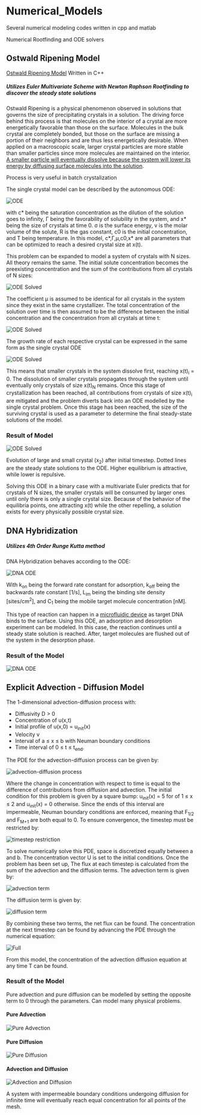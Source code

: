 # Numerical_Models

Several numerical modeling codes written in cpp and matlab

Numerical Rootfinding and ODE solvers

## Ostwald Ripening Model 

 [Ostwald Ripening Model](https://en.wikipedia.org/wiki/Ostwald_ripening) Written in C++ 
##### Utilizes Euler Multivariate Scheme with Newton Raphson Rootfinding to discover the steady state solutions
Ostwald Ripening is a physical phenomenon observed in solutions that governs the size of precipitating crystals in a solution. The driving force behind this process is that molecules on the interior of a crystal are more energetically favorable than those on the surface. Molecules in the bulk crystal are completely bonded, but those on the surface are missing a portion of their neighbors and are thus less energetically desirable. When applied on a macroscopic scale, larger crystal particles are more stable than smaller particles since more molecules are maintained on the interior. [A smaller particle will eventually dissolve because the system will lower its energy by diffusing surface molecules into the solution](https://link.springer.com/book/10.1007/978-3-662-04884-9).

Process is very useful in batch crystalization

The single crystal model can be described by the autonomous ODE:

![ODE](/res/ODE.jpg)

with c* being the saturation concentration as the dilution of the solution goes to infinity, Γ being the favorability of solubility in the system, and x* being the size of crystals at time 0. 
σ is the surface energy, v is the molar volume of the solute, R is the gas constant, c0 is the initial concentration, and T being temperature. In this model, c*,Γ,μ,c0,x* are all parameters that can be optimized to reach a desired crystal size at x(t).

This problem can be expanded to model a system of crystals with N sizes. All theory remains the same. The initial solute concentration becomes the preexisting concentration and the sum of the contributions from all crystals of N sizes:

![ODE Solved](/res/c1.jpg)

The coefficient μ is assumed to be identical for all crystals in the system since they exist in the same crystallizer. The total concentration of the solution over time is then assumed to be the difference between the initial concentration and the concentration from all crystals at time t:

![ODE Solved](/res/ct.jpg)

The growth rate of each respective crystal can be expressed in the same form as the single crystal ODE

![ODE Solved](/res/full.jpg)

This means that smaller crystals in the system dissolve first, reaching x(t)<sub>i</sub> = 0. The dissolution of smaller crystals propagates through the system until eventually only crystals of size x(t)<sub>N</sub> remains. Once this stage of crystallization has been reached, all contributions from crystals of size x(t)<sub>i</sub> are mitigated and the problem diverts back into an ODE modelled by the single crystal problem. Once this stage has been reached, the size of the surviving crystal is used as a parameter to determine the final steady-state solutions of the model.

### Result of Model
![ODE Solved](/res/ODE_Evolution.jpg)

Evolution of large and small crystal (x<sub>2</sub>) after initial timestep. Dotted lines are the steady state solutions to the ODE. Higher equilibrium is attractive, while lower is repulsive.

Solving this ODE in a binary case with a multivariate Euler predicts that for crystals of N sizes, the smaller crystals will be consumed by larger ones until only there is only a single crystal size. Because of the behavior of the equilibria points, one attracting x(t) while the other repelling, a solution exists for every physically possible crystal size. 

## DNA Hybridization

##### Utilizes 4th Order Runge Kutta method

DNA Hybridization behaves according to the ODE:

![DNA ODE](/res/dna.jpg)

With k<sub>on</sub> being the forward rate constant for adsorption, k<sub>off</sub> being the backwards rate constant [1/s], L<sub>im</sub> being the binding site density [sites/cm<sup>2</sup>], and C<sub>1</sub> being the mobile target molecule concentration [nM].

This type of reaction can happen in a [microfluidic device](https://en.wikipedia.org/wiki/Microfluidics) as target DNA binds to the surface. Using this ODE, an adsorption and desorption experiment can be modeled. In this case, the reaction continues until a steady state solution is reached. After, target molecules are flushed out of the system in the desorption phase.

### Result of the Model

![DNA ODE](/res/DNA_AD.png)

## Explicit Advection - Diffusion Model

The 1-dimensional advection-diffusion process with: 
* Diffusivity D > 0 
* Concentration of u(x,t) 
* Initial profile of u(x,0) = u<sub>init</sub>(x)
* Velocity v
* Interval of a ≤ x ≤ b with Neuman boundary conditions
* Time interval of 0 ≤ t ≤ t<sub>end</sub>.

The PDE for the advection-diffusion process can be given by:

![advection-diffusion process](/res/diffusion.jpg)

Where the change in concentration with respect to time is equal to the difference of contributions from diffusion and advection. The initial condition for this problem is given by a square bump: u<sub>init</sub>(x) = 5 for of 1 ≤ x ≤ 2 and u<sub>init</sub>(x) = 0 otherwise. Since the ends of this interval are impermeable, Neuman boundary conditions are enforced, meaning that F<sub>1/2</sub>  and F<sub>M+1</sub> are both equal to 0. To ensure convergence, the timestep must be restricted by:

![timestep restriction](/res/restriction.jpg)

To solve numerically solve this PDE, space is discretized equally between a and b. The
concentration vector U is set to the initial conditions. Once the problem has been set up, The flux at each timestep is calculated from the sum of the advection and the diffusion terms. The advection term is given by:

![advection term](/res/advection.jpg)

The diffusion term is given by:

![diffusion term](/res/d.png)

By combining these two terms, the net flux can be found. The concentration at the next timestep can be found by advancing the PDE through the numerical equation: 

![Full](/res/d.png)

From this model, the concentration of the advection diffusion equation at any time T can be
found. 

### Result of the Model

Pure advection and pure diffusion can be modelled by setting the opposite term to 0 through the parameters. Can model many physical problems.

#### Pure Advection

![Pure Advection](/res/Pure_Advection.png)

#### Pure Diffusion

![Pure Diffusion](/res/Pure_Diffusion.png)

#### Advection and Diffusion

![Advection and Diffusion](/res/Both_AD.png)

A system with impermeable boundary conditions undergoing diffusion for infinite time will eventually reach equal concentration for all points of the mesh. 
